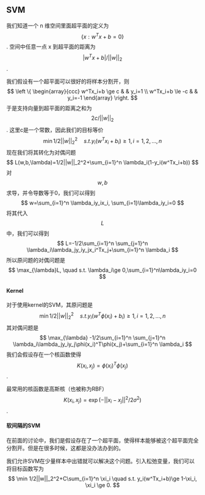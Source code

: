 ## SVM

我们知道一个 n 维空间里面超平面的定义为 $$ \{ x: w^T x+b=0\}$$.
空间中任意一点 x 到超平面的距离为 $$|w^Tx+b|/||w||_2$$.

我们假设有一个超平面可以很好的将样本分割开，则
$$
\left \{ 
\begin{array}{ccc}
w^Tx_i+b \ge c & & y_i=1 \\
w^Tx_i+b \le -c & & y_i=-1
\end{array}
\right.
$$
于是支持向量到超平面的距离之和为 $$2c/||w||_2$$. 这里c是一个常数，因此我们的目标等价
$$
\min 1/2 ||w||_2^2 \quad s.t. y_i(w^Tx_i+b_i)\ge 1, i=1,2,\ldots,n
$$
现在我们将其转化为对偶问题
$$
L(w,b,\lambda)=1/2||w||_2^2+\sum_{i=1}^n \lambda_i(1-y_i(w^Tx_i+b))
$$
对 $$w,b$$求导，并令导数等于0，我们可以得到
$$
w=\sum_{i=1}^n \lambda_iy_ix_i, \sum_{i=1}\lambda_iy_i=0
$$
将其代入 $$L$$ 中，我们可以得到
$$
L=-1/2\sum_{i=1}^n \sum_{j=1}^n \lambda_i\lambda_jy_iy_jx_i^Tx_j+\sum_{i=1}^n \lambda_i
$$
所以原问题的对偶问题是
$$
\max_{\lambda}L, \quad s.t. \lambda_i\ge 0,\sum_{i=1}^n\lambda_iy_i=0
$$

#### Kernel

对于使用kernel的SVM，其原问题是
$$
\min 1/2 ||w||_2^2 \quad s.t. y_i(w^T\phi(x_i)+b_i)\ge 1, i=1,2,\ldots,n
$$
其对偶问题是
$$
\max_{\lambda} -1/2\sum_{i=1}^n \sum_{j=1}^n \lambda_i\lambda_jy_iy_j\phi(x_i)^T\phi(x_j)+\sum_{i=1}^n \lambda_i
$$
我们会假设存在一个核函数使得 $$K(x_i,x_j)=\phi(x_i)^T\phi(x_j)$$.

最常用的核函数是高斯核（也被称为RBF） $$K(x_i,x_j)=\exp(-||x_i-x_j||^2/2\sigma^2)$$.

#### 软间隔的SVM

在前面的讨论中，我们是假设存在了一个超平面，使得样本能够被这个超平面完全分割开。但是在很多时候，这都是没办法办到的。

我们允许SVM在少量样本中出错就可以解决这个问题。引入松弛变量，我们可以将目标函数写为
$$
\min 1/2||w||_2^2+C\sum_{i=1}^n \xi_i \quad s.t. y_i(w^Tx_i+b)\ge 1-\xi_i, \xi_i \ge 0.
$$
